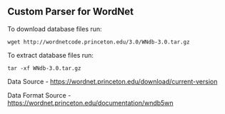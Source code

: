 ## Custom Parser for WordNet

To download database files run:

`wget http://wordnetcode.princeton.edu/3.0/WNdb-3.0.tar.gz`

To extract database files run:

`tar -xf WNdb-3.0.tar.gz`

Data Source - https://wordnet.princeton.edu/download/current-version

Data Format Source - https://wordnet.princeton.edu/documentation/wndb5wn
